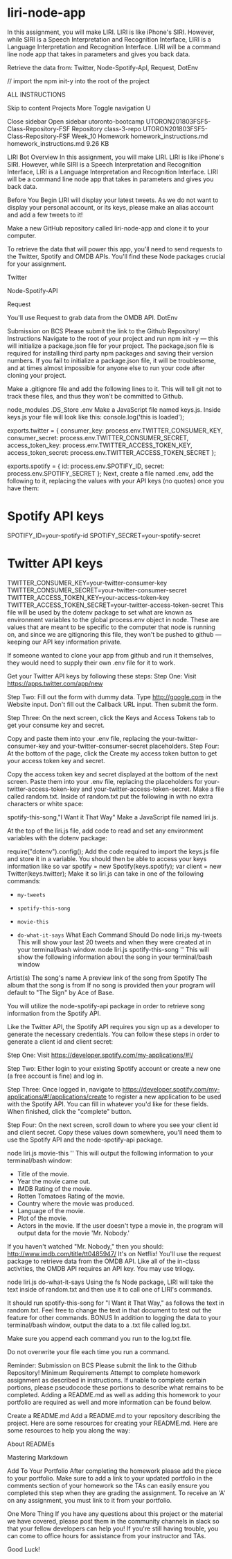 # liri-node-app
In this assignment, you will make LIRI. LIRI is like iPhone's SIRI. However, while SIRI is a Speech Interpretation and Recognition Interface, LIRI is a Language Interpretation and Recognition Interface. LIRI will be a command line node app that takes in parameters and gives you back data.

Retrieve the data from: Twitter, Node-Spotify-ApI, Request, DotEnv

// import the npm init-y into the root of the project

ALL INSTRUCTIONS

Skip to content
Projects
More Toggle navigation
U

Close sidebar
Open sidebar
utoronto-bootcamp
UTORON201803FSF5-Class-Repository-FSF
Repository
class-3-repo
UTORON201803FSF5-Class-Repository-FSF   Week_10   Homework   homework_instructions.md
 homework_instructions.md 9.26 KB
  
LIRI Bot
Overview
In this assignment, you will make LIRI. LIRI is like iPhone's SIRI. However, while SIRI is a Speech Interpretation and Recognition Interface, LIRI is a Language Interpretation and Recognition Interface. LIRI will be a command line node app that takes in parameters and gives you back data.

Before You Begin
LIRI will display your latest tweets. As we do not want to display your personal account, or its keys, please make an alias account and add a few tweets to it!

Make a new GitHub repository called liri-node-app and clone it to your computer.

To retrieve the data that will power this app, you'll need to send requests to the Twitter, Spotify and OMDB APIs. You'll find these Node packages crucial for your assignment.

Twitter

Node-Spotify-API

Request

You'll use Request to grab data from the OMDB API.
DotEnv

Submission on BCS
Please submit the link to the Github Repository!
Instructions
Navigate to the root of your project and run npm init -y — this will initialize a package.json file for your project. The package.json file is required for installing third party npm packages and saving their version numbers. If you fail to initialize a package.json file, it will be troublesome, and at times almost impossible for anyone else to run your code after cloning your project.

Make a .gitignore file and add the following lines to it. This will tell git not to track these files, and thus they won't be committed to Github.

node_modules
.DS_Store
.env
Make a JavaScript file named keys.js.
Inside keys.js your file will look like this:
console.log('this is loaded');

exports.twitter = {
  consumer_key: process.env.TWITTER_CONSUMER_KEY,
  consumer_secret: process.env.TWITTER_CONSUMER_SECRET,
  access_token_key: process.env.TWITTER_ACCESS_TOKEN_KEY,
  access_token_secret: process.env.TWITTER_ACCESS_TOKEN_SECRET
};

exports.spotify = {
  id: process.env.SPOTIFY_ID,
  secret: process.env.SPOTIFY_SECRET
};
Next, create a file named .env, add the following to it, replacing the values with your API keys (no quotes) once you have them:
# Spotify API keys

SPOTIFY_ID=your-spotify-id
SPOTIFY_SECRET=your-spotify-secret

# Twitter API keys

TWITTER_CONSUMER_KEY=your-twitter-consumer-key
TWITTER_CONSUMER_SECRET=your-twitter-consumer-secret
TWITTER_ACCESS_TOKEN_KEY=your-access-token-key
TWITTER_ACCESS_TOKEN_SECRET=your-twitter-access-token-secret
This file will be used by the dotenv package to set what are known as environment variables to the global process.env object in node. These are values that are meant to be specific to the computer that node is running on, and since we are gitignoring this file, they won't be pushed to github — keeping our API key information private.

If someone wanted to clone your app from github and run it themselves, they would need to supply their own .env file for it to work.

Get your Twitter API keys by following these steps:
Step One: Visit https://apps.twitter.com/app/new

Step Two: Fill out the form with dummy data. Type http://google.com in the Website input. Don't fill out the Callback URL input. Then submit the form.

Step Three: On the next screen, click the Keys and Access Tokens tab to get your consume key and secret.

Copy and paste them into your .env file, replacing the your-twitter-consumer-key and your-twitter-consumer-secret placeholders.
Step Four: At the bottom of the page, click the Create my access token button to get your access token key and secret.

Copy the access token key and secret displayed at the bottom of the next screen. Paste them into your .env file, replacing the placeholders for your-twitter-access-token-key and your-twitter-access-token-secret.
Make a file called random.txt.
Inside of random.txt put the following in with no extra characters or white space:

spotify-this-song,"I Want it That Way"
Make a JavaScript file named liri.js.

At the top of the liri.js file, add code to read and set any environment variables with the dotenv package:

require("dotenv").config();
Add the code required to import the keys.js file and store it in a variable.
You should then be able to access your keys information like so
  var spotify = new Spotify(keys.spotify);
  var client = new Twitter(keys.twitter);
Make it so liri.js can take in one of the following commands:
* `my-tweets`

* `spotify-this-song`

* `movie-this`

* `do-what-it-says`
What Each Command Should Do
node liri.js my-tweets
This will show your last 20 tweets and when they were created at in your terminal/bash window.
node liri.js spotify-this-song '<song name here>'
This will show the following information about the song in your terminal/bash window

Artist(s)
The song's name
A preview link of the song from Spotify
The album that the song is from
If no song is provided then your program will default to "The Sign" by Ace of Base.

You will utilize the node-spotify-api package in order to retrieve song information from the Spotify API.

Like the Twitter API, the Spotify API requires you sign up as a developer to generate the necessary credentials. You can follow these steps in order to generate a client id and client secret:

Step One: Visit https://developer.spotify.com/my-applications/#!/

Step Two: Either login to your existing Spotify account or create a new one (a free account is fine) and log in.

Step Three: Once logged in, navigate to https://developer.spotify.com/my-applications/#!/applications/create to register a new application to be used with the Spotify API. You can fill in whatever you'd like for these fields. When finished, click the "complete" button.

Step Four: On the next screen, scroll down to where you see your client id and client secret. Copy these values down somewhere, you'll need them to use the Spotify API and the node-spotify-api package.

node liri.js movie-this '<movie name here>'
This will output the following information to your terminal/bash window:

   * Title of the movie.
   * Year the movie came out.
   * IMDB Rating of the movie.
   * Rotten Tomatoes Rating of the movie.
   * Country where the movie was produced.
   * Language of the movie.
   * Plot of the movie.
   * Actors in the movie.
If the user doesn't type a movie in, the program will output data for the movie 'Mr. Nobody.'

If you haven't watched "Mr. Nobody," then you should: http://www.imdb.com/title/tt0485947/
It's on Netflix!
You'll use the request package to retrieve data from the OMDB API. Like all of the in-class activities, the OMDB API requires an API key. You may use trilogy.

node liri.js do-what-it-says
Using the fs Node package, LIRI will take the text inside of random.txt and then use it to call one of LIRI's commands.

It should run spotify-this-song for "I Want it That Way," as follows the text in random.txt.
Feel free to change the text in that document to test out the feature for other commands.
BONUS
In addition to logging the data to your terminal/bash window, output the data to a .txt file called log.txt.

Make sure you append each command you run to the log.txt file.

Do not overwrite your file each time you run a command.

Reminder: Submission on BCS
Please submit the link to the Github Repository!
Minimum Requirements
Attempt to complete homework assignment as described in instructions. If unable to complete certain portions, please pseudocode these portions to describe what remains to be completed. Adding a README.md as well as adding this homework to your portfolio are required as well and more information can be found below.

Create a README.md
Add a README.md to your repository describing the project. Here are some resources for creating your README.md. Here are some resources to help you along the way:

About READMEs

Mastering Markdown

Add To Your Portfolio
After completing the homework please add the piece to your portfolio. Make sure to add a link to your updated portfolio in the comments section of your homework so the TAs can easily ensure you completed this step when they are grading the assignment. To receive an 'A' on any assignment, you must link to it from your portfolio.

One More Thing
If you have any questions about this project or the material we have covered, please post them in the community channels in slack so that your fellow developers can help you! If you're still having trouble, you can come to office hours for assistance from your instructor and TAs.

Good Luck!